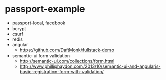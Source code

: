 # passport-example

- passport-local, facebook
- bcrypt
- csurf
- redis
- angular
  - https://github.com/DaftMonk/fullstack-demo
- semantic-ui form validation
  - http://semantic-ui.com/collections/form.html
  - http://www.philliphaydon.com/2013/10/semantic-ui-and-angularjs-basic-registration-form-with-validation/
